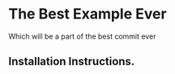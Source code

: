 # The Best Example Ever

Which will be a part of the best commit ever
## Installation Instructions.
